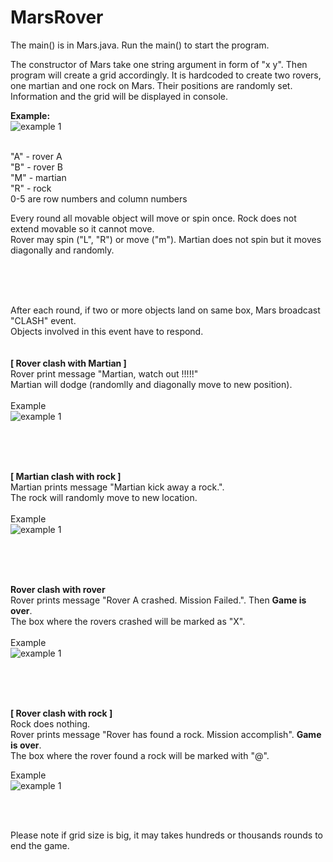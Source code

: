 # MarsRover

The main() is in Mars.java.  Run the main() to start the program.

The constructor of Mars take one string argument in form of "x y".  Then program will create a grid accordingly.
It is hardcoded to create two rovers, one martian and one rock on Mars.  Their positions are randomly set.
Information and the grid will be displayed in console.

**Example:**<br>
![example 1](./eg1.png)
<br>
<br> 
 
 "A" - rover A<br>
 "B" - rover B<br>
 "M" - martian<br>
 "R" - rock<br>
 0-5 are row numbers and column numbers<br>
 
 Every round all movable object will move or spin once.  Rock does not extend movable so it cannot move.<br>
 Rover may spin ("L", "R") or move ("m").  Martian does not spin but it moves diagonally and randomly.<br> 
 
 <br>
 <br>
 <br>
 
 
 After each round, if two or more objects land on same box, Mars broadcast "CLASH" event.  <br>
 Objects involved in this event have to respond.<br>
<br>
<br>
 **\[ Rover clash with Martian \]**<br>
 Rover print message "Martian, watch out !!!!!"<br>
 Martian will dodge (randomlly and diagonally move to new position).<br>
 <br>
  Example<br>
![example 1](./eg2.png)
  
 <br>
 <br>
 <br>
 
  **\[ Martian clash with rock \]** <br>
  Martian prints message "Martian kick away a rock.".<br>
  The rock will randomly move to new location.<br>
  <br>
  Example<br>
![example 1](./eg3.png)

 <br>
 <br>
 <br>
  
  
   **Rover clash with rover** <br>
  Rover prints message "Rover A crashed. Mission Failed.".  Then **Game is over**.  <br>
  The box where the rovers crashed will be marked as "X".<br>
  <br>
  Example<br>
![example 1](./eg6.png)


  <br>
  <br>
  <br>
  
  **\[ Rover clash with rock \]** <br>
  Rock does nothing.<br>
  Rover prints message "Rover has found a rock.  Mission accomplish".  **Game is over**.<br>
  The box where the rover found a rock will be marked with "@".<br>
  
  Example <br>
  ![example 1](./eg5.png)

  
<br>
<br>


Please note if grid size is big, it may takes hundreds or thousands rounds to end the game.  <br>
  
  
  
 
 
 
 
